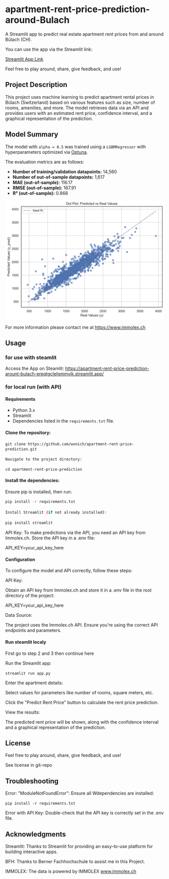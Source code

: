 # apartment-rent-price-prediction-around-Bulach

A Streamlit app to predict real estate apartment rent prices from and around Bülach (CH).

You can use the app via the Streamlit link:

[Streamlit App Link](https://apartment-rent-price-prediction-arount-bulach-ereqtgclelgmmyjk.streamlit.app/)  <!-- Add your Streamlit app URL here -->

Feel free to play around, share, give feedback, and use!

## Project Description

This project uses machine learning to predict apartment rental prices in Bülach (Switzerland) based on various features such as size, number of rooms, amenities, and more. The model retrieves data via an API and provides users with an estimated rent price, confidence interval, and a graphical representation of the prediction.

## Model Summary
The model with `alpha = 0.5` was trained using a `LGBMRegressor` with hyperparameters optimized via [Optuna](https://optuna.org/).

The evaluation metrics are as follows:

- **Number of training/validation datapoints:** 14,560  
- **Number of out-of-sample datapoints:** 1,617  
- **MAE (out-of-sample):** 116.17  
- **RMSE (out-of-sample):** 167.91  
- **R² (out-of-sample):** 0.868

![Out-of-sample prediction](images/OUTOFSAMPLESET_prediction.png)

For more information please contact me at https://www.immolex.ch

## Usage
### for use with steamlit
Access the App on Steamlit: https://apartment-rent-price-prediction-arount-bulach-ereqtgclelgmmyjk.streamlit.app/

### for local run (with API)
#### Requirements

- Python 3.x
- Streamlit
- Dependencies listed in the `requirements.txt` file.

#### Clone the repository:
```
git clone https://github.com/wonich/apartment-rent-price-prediction.git

Navigate to the project directory:

cd apartment-rent-price-prediction
```
#### Install the dependencies:
Ensure pip is installed, then run:

```bash
pip install -r requirements.txt

Install Streamlit (if not already installed):

pip install streamlit
```
API Key:
To make predictions via the API, you need an API key from Immolex.ch. Store the API key in a .env file:

API_KEY=your_api_key_here

#### Configuration

To configure the model and API correctly, follow these steps:

API Key:

Obtain an API key from Immolex.ch and store it in a .env file in the root directory of the project:

API_KEY=your_api_key_here

Data Source:

The project uses the Immolex.ch API. Ensure you're using the correct API endpoints and parameters.

#### Run steamlit localy
First go to step 2 and 3 then continue here

Run the Streamlit app:

```streamlit run app.py```

Enter the apartment details:

Select values for parameters like number of rooms, square meters, etc.

Click the "Predict Rent Price" button to calculate the rent price prediction.


View the results:

The predicted rent price will be shown, along with the confidence interval and a graphical representation of the prediction.


## License

Feel free to play around, share, give feedback, and use!

See license in git-repo


## Troubleshooting

Error: "ModuleNotFoundError": Ensure all Wdependencies are installed:

```pip install -r requirements.txt```

Error with API Key: Double-check that the API key is correctly set in the .env file.

## Acknowledgments

Streamlit: Thanks to Streamlit for providing an easy-to-use platform for building interactive apps.
    
BFH: Thanks to Berner Fachhochschule to assist me in this Project.

IMMOLEX: The data is powered by IMMOLEX www.immolex.ch